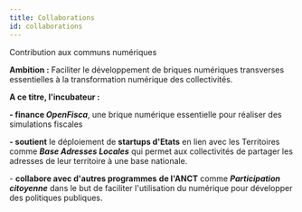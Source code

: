 ```yaml
---
title: Collaborations
id: collaborations
---
```

Contribution aux communs numériques


**Ambition :** Faciliter le développement de briques numériques transverses essentielles à la transformation numérique des collectivités.

**A ce titre, l'incubateur :**

**\- finance *OpenFisca***, une brique numérique essentielle pour réaliser des simulations fiscales

**\- soutient** le déploiement de **startups d'Etats** en lien avec les Territoires comme ***Base Adresses Locales*** qui permet aux collectivités de partager les adresses de leur territoire à une base nationale. 

\- **collabore avec d'autres programmes** **de l'ANCT** comme ***Participation citoyenne*** dans le but de faciliter l'utilisation du numérique pour développer des politiques publiques.